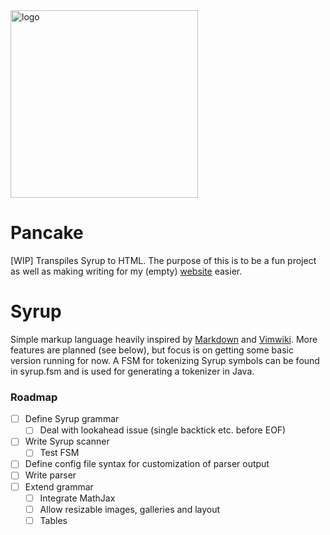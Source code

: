 <img src="vaguely_discernible_pancake.png" alt="logo" width="300px">

# Pancake

[WIP] Transpiles Syrup to HTML. The purpose of this is to be a fun project as well as making writing for my (empty) [website][0] easier.

# Syrup

Simple markup language heavily inspired by [Markdown][1] and [Vimwiki][2].
More features are planned (see below), but focus is on getting some basic version running for now.
A FSM for tokenizing Syrup symbols can be found in syrup.fsm and is used for generating a tokenizer in Java.

### Roadmap

* [ ] Define Syrup grammar
    * [ ] Deal with lookahead issue (single backtick etc. before EOF)
* [ ] Write Syrup scanner
    * [ ] Test FSM
* [ ] Define config file syntax for customization of parser output
* [ ] Write parser
* [ ] Extend grammar
    * [ ] Integrate MathJax
    * [ ] Allow resizable images, galleries and layout
    * [ ] Tables

[0]: http://www.ariezlabs.com
[1]: https://en.wikipedia.org/wiki/Markdown
[2]: https://github.com/vimwiki/vimwiki